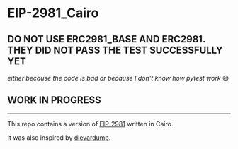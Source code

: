 # EIP-2981_Cairo

## DO NOT USE ERC2981_BASE AND ERC2981. THEY DID NOT PASS THE TEST SUCCESSFULLY YET
*either because the code is bad or because I don't know how pytest work* :sweat_smile:

## WORK IN PROGRESS
---

This repo contains a version of [EIP-2981](https://eips.ethereum.org/EIPS/eip-2981) written in Cairo.

It was also inspired by [dievardump](https://github.com/dievardump/EIP2981-implementation).

